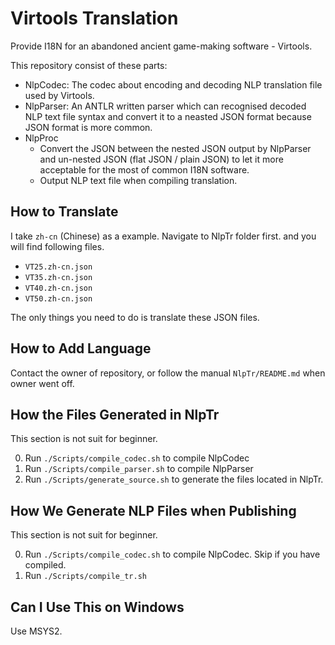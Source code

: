 # Virtools Translation

Provide I18N for an abandoned ancient game-making software - Virtools.

This repository consist of these parts:

* NlpCodec: The codec about encoding and decoding NLP translation file used by Virtools.
* NlpParser: An ANTLR written parser which can recognised decoded NLP text file syntax and convert it to a neasted JSON format because JSON format is more common.
* NlpProc
  - Convert the JSON between the nested JSON output by NlpParser and un-nested JSON (flat JSON / plain JSON) to let it more acceptable for the most of common I18N software.
  - Output NLP text file when compiling translation.

## How to Translate

I take `zh-cn` (Chinese) as a example. Navigate to NlpTr folder first. and you will find following files.

* `VT25.zh-cn.json`
* `VT35.zh-cn.json`
* `VT40.zh-cn.json`
* `VT50.zh-cn.json`

The only things you need to do is translate these JSON files.

## How to Add Language

Contact the owner of repository, or follow the manual `NlpTr/README.md` when owner went off.

## How the Files Generated in NlpTr

This section is not suit for beginner.

0. Run `./Scripts/compile_codec.sh` to compile NlpCodec
0. Run `./Scripts/compile_parser.sh` to compile NlpParser
0. Run `./Scripts/generate_source.sh` to generate the files located in NlpTr.

## How We Generate NLP Files when Publishing

This section is not suit for beginner.

0. Run `./Scripts/compile_codec.sh` to compile NlpCodec. Skip if you have compiled.
0. Run `./Scripts/compile_tr.sh`

## Can I Use This on Windows

Use MSYS2.
